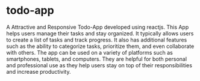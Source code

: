 # todo-app
A Attractive and Responsive Todo-App developed using reactjs.
This App helps users manage their tasks and stay organized. It typically allows users to create a list of tasks and track progress.
It also has additional features such as the ability to categorize tasks, prioritize them, and even collaborate with others. The app can be used on a variety of platforms such as smartphones, tablets, and computers. They are helpful for both personal and professional use as they help users stay on top of their responsibilities and increase productivity.
